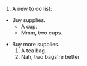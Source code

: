 1. A new to do list:
* Buy supplies.
  - A cup.
  * Mmm, two cups.
  
- Buy more supplies.
  1. A tea bag.
  2. Nah, two bags're better.
